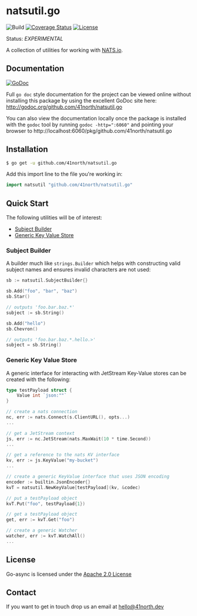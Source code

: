# natsutil.go

![Build](https://github.com/41north/natsutil.go/actions/workflows/ci.yml/badge.svg)
[![Coverage Status](https://coveralls.io/repos/github/41north/natsutil.go/badge.svg?branch=main)](https://coveralls.io/github/41north/natsutil.go?branch=main)
[![License](https://img.shields.io/badge/License-Apache_2.0-blue.svg)](https://opensource.org/licenses/Apache-2.0)

Status: _EXPERIMENTAL_

A collection of utilities for working with [NATS.io](https://nats.io/).

## Documentation

[![GoDoc](https://img.shields.io/badge/godoc-reference-blue.svg)](http://godoc.org/github.com/41north/natsutil.go)

Full `go doc` style documentation for the project can be viewed online without
installing this package by using the excellent GoDoc site here:
http://godoc.org/github.com/41north/natsutil.go

You can also view the documentation locally once the package is installed with
the `godoc` tool by running `godoc -http=":6060"` and pointing your browser to
http://localhost:6060/pkg/github.com/41north/natsutil.go

## Installation

```bash
$ go get -u github.com/41north/natsutil.go
```

Add this import line to the file you're working in:

```Go
import natsutil "github.com/41north/natsutil.go"
```

## Quick Start

The following utilities will be of interest:

- [Subject Builder](#subject-builder)
- [Generic Key Value Store](#generic-key-value-store)

### Subject Builder

A builder much like `strings.Builder` which helps with constructing valid subject names and ensures invalid characters
are not used:

```go
sb := natsutil.SubjectBuilder{}

sb.Add("foo", "bar", "baz")
sb.Star()

// outputs 'foo.bar.baz.*'
subject := sb.String()

sb.Add("hello")
sb.Chevron()

// outputs 'foo.bar.baz.*.hello.>'
subject = sb.String()
```

### Generic Key Value Store

A generic interface for interacting with JetStream Key-Value stores can be created with the following:

```go
type testPayload struct {
	Value int `json:""`
}

// create a nats connection
nc, err := nats.Connect(s.ClientURL(), opts...)
...

// get a JetStream context
js, err := nc.JetStream(nats.MaxWait(10 * time.Second))
...

// get a reference to the nats KV interface
kv, err := js.KeyValue("my-bucket")
...

// create a generic KeyValue interface that uses JSON encoding
encoder := builtin.JsonEncoder{}
kvT = natsutil.NewKeyValue[testPayload](kv, &codec)

// put a testPayload object
kvT.Put("foo", testPayload{1})

// get a testPayload object
get, err := kvT.Get("foo")

// create a generic Watcher
watcher, err := kvT.WatchAll()
...
```

## License

Go-async is licensed under the [Apache 2.0 License](LICENSE)

## Contact

If you want to get in touch drop us an email at [hello@41north.dev](mailto:hello@41north.dev)
